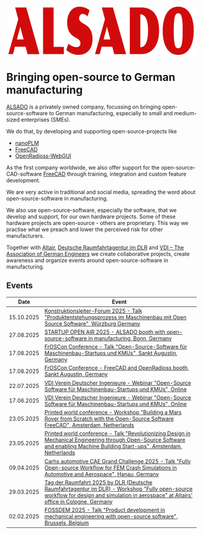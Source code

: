 <img src="./alsado-logo-18-durchsichtig.png" height="128" alt="ALSADO Company logo"></img>

# Bringing open-source to German manufacturing

[ALSADO](https://www.alsado.de) is a privately owned company, focussing on bringing open-source-software to German manufacturing, especially to small and medium-sized enterprises (SMEs).

We do that, by developing and supporting open-source-projects like 
- [nanoPLM](https://github.com/alekssadowski95/nanoPLM)
- [FreeCAD](https://github.com/FreeCAD/FreeCAD)
- [OpenRadioss-WebGUI](https://github.com/alekssadowski95/OpenRadioss-WebGUI)

As the first company worldwide, we also offer support for the open-source-CAD-software [FreeCAD](https://github.com/FreeCAD/FreeCAD) through training, integration and custom feature development.

We are very active in traditional and social media, spreading the word about open-source-software in manufacturing.

We also use open-source-software, especially the software, that we develop and support, for our own hardware projects. Some of these hardware projects are open-source - others are proprietary. This way we practise what we preach and lower the perceived risk for other manufacturers.

Together with [Altair](https://altair.com/), [Deutsche Raumfahrtagentur im DLR](https://www.dlr.de/de/ar) and [VDI – The Association of German Engineers](https://www.vdi.de/en/home) we create collaborative projects, create awareness and organize events around open-source-software in manufacturing.


## Events

| Date | Event |
| ----- | ------- |
| 15.10.2025 | [Konstruktionsleiter-Forum 2025 - Talk "Produktentstehungsprozess im Maschinenbau mit Open Source Software", Würzburg Germany](https://www.konstruktionsleiter-forum.de/programm) |
| 27.08.2025 | [STARTUP OPEN AIR 2025 - ALSADO booth with open-source-software in manufacturing, Bonn, Germany](https://www.digitalhub.de/soa/startups) |
| 17.08.2025 | [FrOSCon Conference - Talk "Open-Source-Software für Maschinenbau-Startups und KMUs", Sankt Augustin, Germany](https://programm.froscon.org/froscon2025/talk/d45368ca-879c-416b-aabf-173ebe85d17e/) |
| 17.08.2025 | [FrOSCon Conference - FreeCAD and OpenRadioss booth, Sankt Augustin, Germany](https://froscon.org/programm/aussteller/) |
| 22.07.2025 | [VDI Verein Deutscher Ingenieure - Webinar "Open-Source Software für Maschinenbau-Startups und KMUs", Online](https://www.vdi.de/veranstaltungen/detail/webinar-open-source-software-fuer-maschinenbau-startups-und-kmus-22072025) |
| 17.06.2025 | [VDI Verein Deutscher Ingenieure - Webinar "Open-Source Software für Maschinenbau-Startups und KMUs", Online](https://www.vdi.de/veranstaltungen/detail/webinar-open-source-software-fuer-maschinenbau-startups-und-kmus-22072025) |
| 23.05.2025 | [Printed world conference - Workshop "Building a Mars Rover from Scratch with the Open-Source Software FreeCAD", Amsterdam, Netherlands](https://printed-amsterdam.com/schedule) |
| 23.05.2025 | [Printed world conference - Talk "Revolutionizing Design in Mechanical Engineering through Open-Source Software and enabling Machine Building Start-ups", Amsterdam, Netherlands](https://printed-amsterdam.com/schedule) |
| 09.04.2025 | [Carhs automotive CAE Grand Challenge 2025 - Talk "Fully Open-source Workflow for FEM Crash Simulations in Automotive and Aerospace", Hanau, Germany](https://www.carhs.de/en/grand-challenge-program.html) |
| 29.03.2025 | [Tag der Raumfahrt 2025 by DLR (Deutsche Raumfahrtagentur im DLR) - Workshop "Fully open-source workflow for design and simulation in aerospace" at Altairs' office in Cologne, Germany](https://www.tagderraumfahrt25.de/teilnehmer/alsado/) |
| 02.02.2025 | [FOSSDEM 2025 - Talk "Product development in mechanical engineering with open-source software", Brussels, Belgium](https://fosdem.org/2025/schedule/event/fosdem-2025-4534-product-development-in-mechanical-engineering-with-open-source-software/) |
